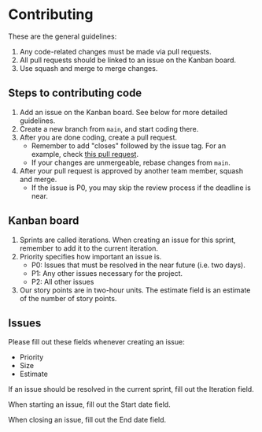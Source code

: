 # Contributing

These are the general guidelines:

1. Any code-related changes must be made via pull requests.
2. All pull requests should be linked to an issue on the Kanban board.
3. Use squash and merge to merge changes.

## Steps to contributing code

1. Add an issue on the Kanban board. See below for more detailed guidelines.
2. Create a new branch from `main`, and start coding there.
3. After you are done coding, create a pull request.
   - Remember to add "closes" followed by the issue tag. For an example, check [this pull request](https://github.com/ucsb-cs184-f24/team16/pull/9).
   - If your changes are unmergeable, rebase changes from `main`.
4. After your pull request is approved by another team member, squash and merge.
   - If the issue is P0, you may skip the review process if the deadline is near.

## Kanban board

1. Sprints are called iterations. When creating an issue for this sprint, remember to add it to the current iteration.
2. Priority specifies how important an issue is.
   - P0: Issues that must be resolved in the near future (i.e. two days).
   - P1: Any other issues necessary for the project.
   - P2: All other issues
3. Our story points are in two-hour units. The estimate field is an estimate of the number of story points.

## Issues

Please fill out these fields whenever creating an issue:

- Priority
- Size
- Estimate

If an issue should be resolved in the current sprint, fill out the Iteration field.

When starting an issue, fill out the Start date field.

When closing an issue, fill out the End date field.
